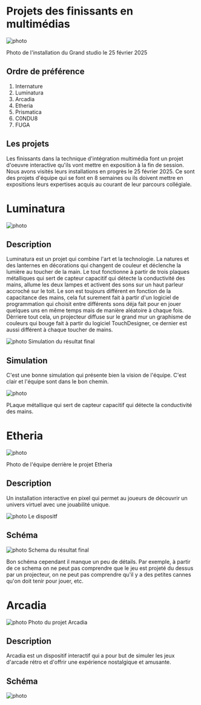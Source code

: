 # Projets des finissants en multimédias

![photo](medias/intnat_projecteurs.jpg) 

Photo de l'installation du Grand studio le 25 février 2025

## **Ordre de préférence**
1. Internature
2. Luminatura
3. Arcadia
4. Etheria
5. Prismatica
6. C0NDU8
7. FUGA

## **Les projets**

Les finissants dans la technique d'intégration multimédia font un projet d'oeuvre interactive qu'ils vont mettre en exposition à la fin de session. Nous avons visités leurs installations en progrès le 25 février 2025. Ce sont des projets d'équipe qui se font en 8 semaines ou ils doivent mettre en expositions leurs expertises acquis au courant de leur parcours collégiale.

# Luminatura

![photo](medias/luminatura.jpg)

## **Description**

Luminatura est un projet qui combine l'art et la technologie. La natures et des lanternes en décorations qui changent de couleur et déclenche la lumière au toucher de la main. Le tout fonctionne à partir de trois plaques métalliques qui sert de capteur capacitif qui détecte la conductivité des mains, allume les deux lampes et activent des sons sur un haut parleur accroché sur le toit. Le son est toujours différent en fonction de la capacitance des mains, cela fut surement fait à partir d'un logiciel de programmation qui choisit entre différents sons déja fait pour en jouer quelques uns en même temps mais de manière aléatoire à chaque fois. Dèrriere tout cela, un projecteur diffuse sur le grand mur un graphisme de couleurs qui bouge fait à partir du logiciel TouchDesigner, ce dernier est aussi différent à chaque toucher de mains.

![photo](medias/luminatura_schema.jpg)
Simulation du résultat final

## **Simulation**

C'est une bonne simulation qui présente bien la vision de l'équipe. C'est clair et l'équipe sont dans le bon chemin.

![photo](medias/luminatura_instal.jpg)

PLaque métallique qui sert de capteur capacitif qui détecte la conductivité des mains.

# Etheria

![photo](medias/etheria_team.jpg)

Photo de l'équipe derrière le projet Etheria

## **Description**

Un installation interactive en pixel qui permet au joueurs de découvrir un univers virtuel avec une jouabilité unique.

![photo](medias/etheria.jpg)
Le dispositf

## **Schéma**

![photo](medias/etheria_schema.jpg)
Schema du résultat final

Bon schéma cependant il manque un peu de détails. Par exemple, à partir de ce schema on ne peut pas comprendre que le jeu est projeté du dessus par un projecteur, on ne peut pas comprendre qu'il y a des petites cannes qu'on doit tenir pour jouer, etc.

# Arcadia

![photo](medias/ARCADIA.jpg)
Photo du projet Arcadia

## **Description**

Arcadia est un dispositif interactif qui a pour but de simuler les jeux d'arcade rétro et d'offrir une expérience nostalgique et amusante.

## **Schéma**

![photo](medias_)

